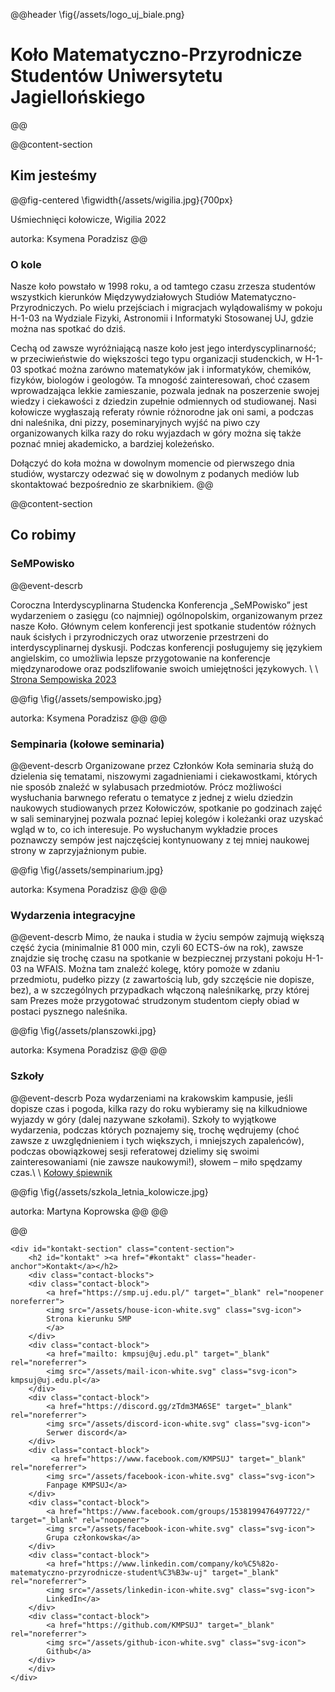 @@header
    <!-- <img src="/assets/logo_uj_biale.png" /> -->
\fig{/assets/logo_uj_biale.png}
# Koło Matematyczno-Przyrodnicze Studentów Uniwersytetu Jagiellońskiego
@@

@@content-section
<!-- <div id="about-section" class="content-section"> -->
## Kim jesteśmy

@@fig-centered
\figwidth{/assets/wigilia.jpg}{700px}

Uśmiechnięci kołowicze, Wigilia 2022

autorka: Ksymena Poradzisz
@@


### O kole

Nasze koło powstało w 1998 roku,
a od tamtego czasu zrzesza studentów wszystkich kierunków Międzywydziałowych Studiów Matematyczno-Przyrodniczych.
Po wielu przejściach i migracjach wylądowaliśmy w pokoju H-1-03 na Wydziale Fizyki,
Astronomii i Informatyki Stosowanej UJ, gdzie można nas spotkać do dziś.

Cechą od zawsze wyróżniającą nasze koło jest jego interdyscyplinarność; w przeciwieństwie do większości tego typu organizacji studenckich,
w H-1-03 spotkać można zarówno matematyków jak i informatyków, chemików, fizyków, biologów i geologów.
Ta mnogość zainteresowań, choć czasem wprowadzająca lekkie zamieszanie,
pozwala jednak na poszerzenie swojej wiedzy i ciekawości z dziedzin zupełnie odmiennych od studiowanej.
Nasi kołowicze wygłaszają referaty równie różnorodne jak oni sami, a podczas dni naleśnika, dni pizzy,
poseminaryjnych wyjść na piwo czy organizowanych kilka razy do roku wyjazdach w góry można się także poznać mniej akademicko,
a bardziej koleżeńsko.

Dołączyć do koła można w dowolnym momencie od pierwszego dnia studiów,
wystarczy odezwać się w dowolnym z podanych mediów lub skontaktować bezpośrednio ze skarbnikiem.
@@

@@content-section
## Co robimy

### SeMPowisko
@@event-descrb


Coroczna Interdyscyplinarna Studencka Konferencja „SeMPowisko” jest wydarzeniem o zasięgu (co najmniej) ogólnopolskim,
organizowanym przez nasze Koło. 
Głównym celem konferencji jest spotkanie studentów różnych nauk ścisłych i przyrodniczych oraz
utworzenie przestrzeni do interdyscyplinarnej dyskusji.
Podczas konferencji posługujemy się językiem angielskim,
co umożliwia lepsze przygotowanie na konferencje międzynarodowe oraz podszlifowanie swoich umiejętności językowych. \\
\\
[Strona Sempowiska 2023](https://sempowisko.com/home/sempowisko-2023/)

@@fig
\fig{/assets/sempowisko.jpg}

autorka: Ksymena Poradzisz
@@
@@




### Sempinaria (kołowe seminaria)
@@event-descrb
Organizowane przez Członków Koła seminaria służą do dzielenia się tematami,
niszowymi zagadnieniami i ciekawostkami, których nie sposób znaleźć w sylabusach przedmiotów.
Prócz możliwości wysłuchania barwnego referatu o tematyce z jednej z wielu dziedzin naukowych studiowanych przez Kołowiczów,
spotkanie po godzinach zajęć w sali seminaryjnej pozwala poznać lepiej kolegów i koleżanki oraz uzyskać wgląd w to, co ich interesuje.
Po wysłuchanym wykładzie proces poznawczy sempów jest najczęściej kontynuowany z tej mniej naukowej strony w zaprzyjaźnionym pubie.
<!-- T.E.A. Time cenzura -->

@@fig
\fig{/assets/sempinarium.jpg}

autorka: Ksymena Poradzisz
@@
@@




### Wydarzenia integracyjne
@@event-descrb
Mimo, że nauka i studia w życiu sempów zajmują większą część życia (minimalnie 81 000 min, czyli 60 ECTS-ów na rok),
zawsze znajdzie się trochę czasu na spotkanie w bezpiecznej przystani pokoju H-1-03 na WFAIS.
Można tam znaleźć kolegę, który pomoże w zdaniu przedmiotu, pudełko pizzy
(z zawartością lub, gdy szczęście nie dopisze, bez), a w szczególnych przypadkach włączoną naleśnikarkę,
przy której sam Prezes może przygotować strudzonym studentom ciepły obiad w postaci pysznego naleśnika.

@@fig
\fig{/assets/planszowki.jpg}

autorka: Ksymena Poradzisz
@@
@@




### Szkoły
@@event-descrb
Poza wydarzeniami na krakowskim kampusie, jeśli dopisze czas i pogoda,
kilka razy do roku wybieramy się na kilkudniowe wyjazdy w góry (dalej nazywane szkołami).
Szkoły to wyjątkowe wydarzenia, podczas których poznajemy się,
trochę wędrujemy (choć zawsze z uwzględnieniem i tych większych,
i mniejszych zapaleńców), podczas obowiązkowej sesji referatowej dzielimy się swoimi zainteresowaniami
(nie zawsze naukowymi!), słowem – miło spędzamy czas.\\
\\
[Kołowy śpiewnik](/spiewnik/)

@@fig
\fig{/assets/szkola_letnia_kolowicze.jpg}

autorka: Martyna Koprowska
@@
@@

@@

~~~
<div id="kontakt-section" class="content-section">
    <h2 id="kontakt" ><a href="#kontakt" class="header-anchor">Kontakt</a></h2>
    <div class="contact-blocks">
    <div class="contact-block">
        <a href="https://smp.uj.edu.pl/" target="_blank" rel="noopener noreferrer">
        <img src="/assets/house-icon-white.svg" class="svg-icon">
        Strona kierunku SMP
        </a>
    </div>
    <div class="contact-block">
        <a href="mailto: kmpsuj@uj.edu.pl" target="_blank" rel="noreferrer">
        <img src="/assets/mail-icon-white.svg" class="svg-icon"> kmpsuj@uj.edu.pl</a>
    </div>
    <div class="contact-block">
        <a href="https://discord.gg/zTdm3MA6SE" target="_blank" rel="noreferrer">
        <img src="/assets/discord-icon-white.svg" class="svg-icon">
        Serwer discord</a>
    </div>
    <div class="contact-block">
         <a href="https://www.facebook.com/KMPSUJ" target="_blank" rel="noreferrer">
        <img src="/assets/facebook-icon-white.svg" class="svg-icon"> 
        Fanpage KMPSUJ</a>
    </div>
    <div class="contact-block">
        <a href="https://www.facebook.com/groups/1538199476497722/" target="_blank" rel="noopener">
        <img src="/assets/facebook-icon-white.svg" class="svg-icon"> 
        Grupa członkowska</a>
    </div>
    <div class="contact-block">
        <a href="https://www.linkedin.com/company/ko%C5%82o-matematyczno-przyrodnicze-student%C3%B3w-uj" target="_blank" rel="noreferrer">
        <img src="/assets/linkedin-icon-white.svg" class="svg-icon"> 
        LinkedIn</a>
    </div>
    <div class="contact-block">
        <a href="https://github.com/KMPSUJ" target="_blank" rel="noreferrer">
        <img src="/assets/github-icon-white.svg" class="svg-icon"> 
        Github</a>
    </div>
    </div>
</div>
~~~


